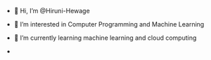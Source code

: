- 👋 Hi, I’m @Hiruni-Hewage
- 👀 I’m interested in Computer Programming and Machine Learning
- 🌱 I’m currently learning machine learning and cloud computing
  
- 

<!---
Hiruni-Hewage/Hiruni-Hewage is a ✨ special ✨ repository because its `README.md` (this file) appears on your GitHub profile.
You can click the Preview link to take a look at your changes.
--->
